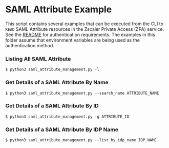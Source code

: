 SAML Attribute Example
======================

This script contains several examples that can be executed from the CLI to `READ` SAML Attribute resources in the Zscaler Private Access (ZPA) service. See the [README](../README.md) for authentication requirements. The examples in this folder assume that environment variables are being used as the authentication method.

### Listing All SAML Attribute

```shell
$ python3 saml_attribute_management.py -l
```

### Get Details of a SAML Attribute By Name

```shell
$ python3 saml_attribute_management.py --search_name ATTRIBUTE_NAME
```

### Get Details of a SAML Attribute By ID

```shell
$ python3 saml_attribute_management.py -g ATTRIBUTE_ID
```

### Get Details of a SAML Attribute By IDP Name

```shell
$ python3 saml_attribute_management.py --list_by_idp_name IDP_NAME
```
